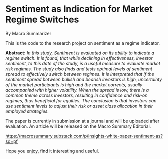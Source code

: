# Sentiment as Indication for Market Regime Switches

By Macro Summarizer

This is the code to the research project on sentiment as a regime indicator. 

**Abstract:**
*In this study, Sentiment is evaluated on its ability to indicate a regime switch. It is found, that while declining in effectiveness, investor sentiment, to this date of the study, is a useful measure to evaluate market risk regimes.
The study also finds and tests optimal levels of sentiment spread to effectively switch between regimes. It is interpreted that if the sentiment spread between bullish and bearish investors is high, uncertainty of the market participants is high and the market corrects, usually accompanied with higher volatility. When the spread is low, there is a common theme across investors, resulting in confidence and risk-on regimes, thus beneficial for equities. The conclusion is that investors can use sentiment levels to adjust their risk or asset class allocation in their employed strategies.*


The paper is currently in submission at a journal and will be uploaded after evaluation. An article will be released on the Macro Summary Editorial.

https://macrosummary.substack.com/p/insights-white-paper-sentiment-as?sd=pf

Hope you enjoy, find it interesting and useful.
